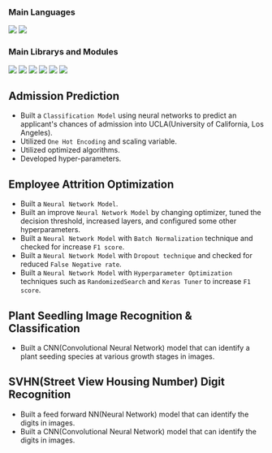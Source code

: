 ###  Main Languages
<p>
<img src="https://img.shields.io/badge/python-3670A0?style=for-the-badge&logo=python&logoColor=ffdd54">
<img src="https://img.shields.io/badge/Markdown-000000?style=for-the-badge&logo=markdown&logoColor=white"></p>

### Main Librarys and Modules
<p><img src="https://img.shields.io/badge/numpy-%23013243.svg?style=for-the-badge&logo=numpy&logoColor=white">
<img src="https://img.shields.io/badge/pandas-%23150458.svg?style=for-the-badge&logo=pandas&logoColor=white">
<img src="https://img.shields.io/badge/scikit--learn-%23F7931E.svg?style=for-the-badge&logo=scikit-learn&logoColor=white">
<img src="https://img.shields.io/badge/opencv-%23white.svg?style=for-the-badge&logo=opencv&logoColor=white">
<img src="https://img.shields.io/badge/Keras-%23D00000.svg?style=for-the-badge&logo=Keras&logoColor=white">
<img src="https://img.shields.io/badge/TensorFlow-%23FF6F00.svg?style=for-the-badge&logo=TensorFlow&logoColor=white"></p>

## Admission Prediction
- Built a `Classification Model` using neural networks to predict an applicant's chances of admission into UCLA(University of California, Los Angeles).
- Utilized `One Hot Encoding` and scaling variable.
- Utilized optimized algorithms.
- Developed hyper-parameters.

## Employee Attrition Optimization
- Built a `Neural Network Model`.
- Built an improve `Neural Network Model` by changing optimizer, tuned the decision threshold, increased layers, and configured some other hyperparameters.
- Built a `Neural Network Model` with `Batch Normalization` technique and checked for increase `F1 score`.
- Built a `Neural Network Model` with `Dropout technique` and checked for reduced `False Negative rate`.
- Built a `Neural Network Model` with `Hyperparameter Optimization` techniques such as `RandomizedSearch` and `Keras Tuner` to increase `F1 score`.

## Plant Seedling Image Recognition & Classification
- Built a CNN(Convolutional Neural Network) model that can identify a plant seeding species at various growth stages in images.

## SVHN(Street View Housing Number) Digit Recognition
- Built a feed forward NN(Neural Network) model that can identify the digits in images.
- Built a CNN(Convolutional Neural Network) model that can identify the digits in images.

